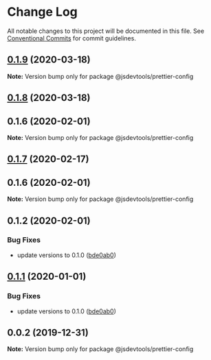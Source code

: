 # Change Log

All notable changes to this project will be documented in this file.
See [Conventional Commits](https://conventionalcommits.org) for commit guidelines.

## [0.1.9](https://github.com/jsdevtools/jsdevtools/compare/@jsdevtools/prettier-config@0.1.8...@jsdevtools/prettier-config@0.1.9) (2020-03-18)

**Note:** Version bump only for package @jsdevtools/prettier-config





## [0.1.8](https://github.com/jsdevtools/jsdevtools/compare/@jsdevtools/prettier-config@0.1.1...@jsdevtools/prettier-config@0.1.8) (2020-03-18)



## 0.1.6 (2020-02-01)

**Note:** Version bump only for package @jsdevtools/prettier-config





## [0.1.7](https://github.com/jsdevtools/jsdevtools/compare/@jsdevtools/prettier-config@0.1.2...@jsdevtools/prettier-config@0.1.7) (2020-02-17)



## 0.1.6 (2020-02-01)

**Note:** Version bump only for package @jsdevtools/prettier-config





## 0.1.2 (2020-02-01)


### Bug Fixes

* update versions to 0.1.0 ([bde0ab0](https://github.com/jsdevtools/monorepo-template/commit/bde0ab0))





## [0.1.1](https://github.com/jsdevtools/monorepo-template/compare/@jsdevtools/prettier-config@0.0.2...@jsdevtools/prettier-config@0.1.1) (2020-01-01)


### Bug Fixes

* update versions to 0.1.0 ([bde0ab0](https://github.com/jsdevtools/monorepo-template/commit/bde0ab0b8db2f88f37202a18670c7b86efc40453))





## 0.0.2 (2019-12-31)

**Note:** Version bump only for package @jsdevtools/prettier-config
